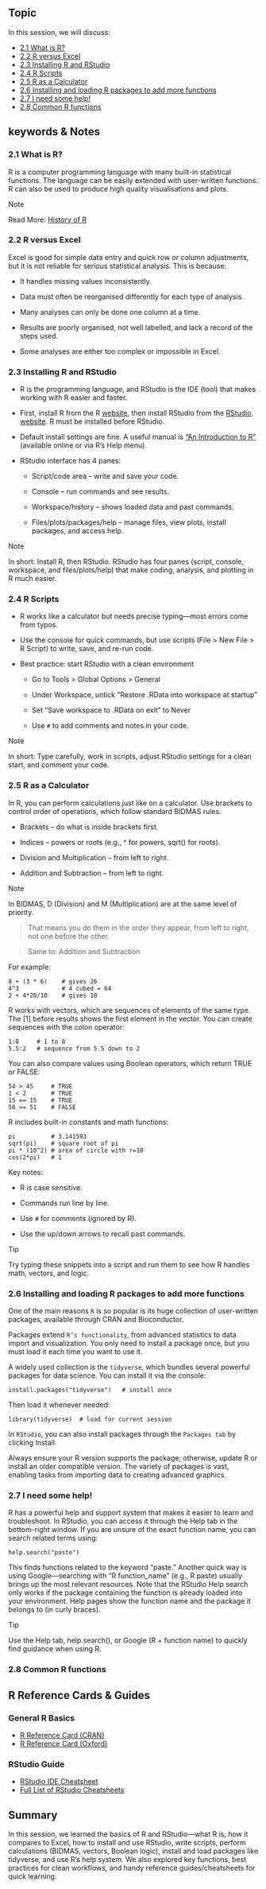 ## Topic
In this session, we will discuss:  

* [2.1 What is R?](#21-what-is-r)
* [2.2 R versus Excel](#22-r-versus-excel)
* [2.3 Installing R and RStudio](#23-installing-r-and-rstudio)
* [2.4 R Scripts](#24-r-scripts)
* [2.5 R as a Calculator](#25-r-as-a-calculator)
* [2.6 Installing and loading R packages to add more functions](#26-installing-and-loading-r-packages-to-add-more-functions)
* [2.7 I need some help!](#27-i-need-some-help)
* [2.8 Common R functions](#28-common-r-functions)

## keywords & Notes

### 2.1 What is R?

R is a computer programming language with many built-in statistical functions. The language can be easily extended with user-written functions. R can also be used to produce high quality visualisations and plots.

>[!NOTE]
> Read More: [History of R](https://bookdown.org/rdpeng/rprogdatascience/history-and-overview-of-r.html)

### 2.2 R versus Excel

Excel is good for simple data entry and quick row or column adjustments, but it is not reliable for serious statistical analysis. This is because:

  * It handles missing values inconsistently.
  
  * Data must often be reorganised differently for each type of analysis.
  
  * Many analyses can only be done one column at a time.
  
  * Results are poorly organised, not well labelled, and lack a record of the steps used.
  
  * Some analyses are either too complex or impossible in Excel.


### 2.3 Installing R and RStudio

* R is the programming language, and RStudio is the IDE (tool) that makes working with R easier and faster.

* First, install R from the R [website](https://www.stats.bris.ac.uk/R/), then install RStudio from the [RStudio website](https://posit.co/download/rstudio-desktop/#download). R must be installed before RStudio.

* Default install settings are fine. A useful manual is [“An Introduction to R”](https://www.stats.bris.ac.uk/R/) (available online or via R’s Help menu).

* RStudio interface has 4 panes:
  
  * Script/code area – write and save your code.
  
  * Console – run commands and see results.
  
  * Workspace/history – shows loaded data and past commands.
  
  * Files/plots/packages/help – manage files, view plots, install packages, and access help.

>[!NOTE]
> In short: Install R, then RStudio. RStudio has four panes (script, console, workspace, and files/plots/help) that make coding, analysis, and plotting in R much easier.

### 2.4 R Scripts

* R works like a calculator but needs precise typing—most errors come from typos.

* Use the console for quick commands, but use scripts (File > New File > R Script) to write, save, and re-run code.

* Best practice: start RStudio with a clean environment

  * Go to Tools > Global Options > General
  
  * Under Workspace, untick “Restore .RData into workspace at startup”
  
  * Set “Save workspace to .RData on exit” to Never

  * Use `#` to add comments and notes in your code.

>[!NOTE]
> In short: Type carefully, work in scripts, adjust RStudio settings for a clean start, and comment your code.


### 2.5 R as a Calculator

In R, you can perform calculations just like on a calculator. Use brackets to control order of operations, which follow standard BIDMAS rules. 

  * Brackets – do what is inside brackets first.
  
  * Indices – powers or roots (e.g., ^ for powers, sqrt() for roots).
  
  * Division and Multiplication – from left to right.
  
  * Addition and Subtraction – from left to right.

>[!NOTE]
> In BIDMAS, D (Division) and M (Multiplication) are at the same level of priority.

> That means you do them in the order they appear, from left to right, not one before the other.

> Same to: Addition and Subtraction

For example:

```
8 + (3 * 6)    # gives 26
4^3            # 4 cubed = 64
2 + 4*20/10    # gives 10

```

R works with vectors, which are sequences of elements of the same type. The [1] before results shows the first element in the vector. You can create sequences with the colon operator:

```
1:8     # 1 to 8
5.5:2   # sequence from 5.5 down to 2

```

You can also compare values using Boolean operators, which return TRUE or FALSE:

```
54 > 45     # TRUE
1 < 2       # TRUE
15 == 15    # TRUE
50 >= 51    # FALSE

```

R includes built-in constants and math functions:

```
pi          # 3.141593
sqrt(pi)    # square root of pi
pi * (10^2) # area of circle with r=10
cos(2*pi)   # 1

```

Key notes:

  * R is case sensitive.
  
  * Commands run line by line.
  
  * Use `#` for comments (ignored by R).
  
  * Use the up/down arrows to recall past commands.

>[!TIP] 
>Try typing these snippets into a script and run them to see how R handles math, vectors, and logic.

### 2.6 Installing and loading R packages to add more functions

One of the main reasons `R` is so popular is its huge collection of user-written packages, available through CRAN and Bioconductor. 

Packages extend `R’s functionality`, from advanced statistics to data import and visualization. You only need to install a package once, but you must load it each time you want to use it. 

A widely used collection is the `tidyverse`, which bundles several powerful packages for data science. You can install it via the console:

```
install.packages("tidyverse")   # install once

```

Then load it whenever needed:

```
library(tidyverse)  # load for current session

```

In `RStudio`, you can also install packages through the `Packages tab` by clicking Install.

Always ensure your R version supports the package; otherwise, update R or install an older compatible version. The variety of packages is vast, enabling tasks from importing data to creating advanced graphics.


### 2.7 I need some help!

R has a powerful help and support system that makes it easier to learn and troubleshoot. In RStudio, you can access it through the Help tab in the bottom-right window. If you are unsure of the exact function name, you can search related terms using:

```
help.search("paste")

```
This finds functions related to the keyword “paste.” Another quick way is using Google—searching with “R function_name” (e.g., R paste) usually brings up the most relevant resources. Note that the RStudio Help search only works if the package containing the function is already loaded into your environment. Help pages show the function name and the package it belongs to (in curly braces).

>[!TIP]
> Use the Help tab, help.search(), or Google (R + function name) to quickly find guidance when using R.


### 2.8 Common R functions

## R Reference Cards & Guides  

### General R Basics  
- [R Reference Card (CRAN)](https://cran.r-project.org/doc/contrib/Short-refcard.pdf)  
- [R Reference Card (Oxford)](https://www.stats.ox.ac.uk/~snijders/siena/Rrefcard.pdf)  

### RStudio Guide  
- [RStudio IDE Cheatsheet](https://raw.githubusercontent.com/rstudio/cheatsheets/main/rstudio-ide.pdf)  
- [Full List of RStudio Cheatsheets](https://posit.co/resources/cheatsheets/)  


## Summary

In this session, we learned the basics of R and RStudio—what R is, how it compares to Excel, how to install and use RStudio, write scripts, perform calculations (BIDMAS, vectors, Boolean logic), install and load packages like tidyverse, and use R’s help system. We also explored key functions, best practices for clean workflows, and handy reference guides/cheatsheets for quick learning.

